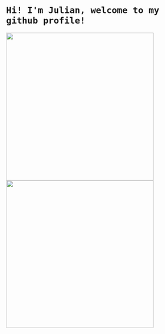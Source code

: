 # ```Hi! I'm Julian, welcome to my github profile!```
<a href="#"><img width="400" src="https://github-readme-stats.vercel.app/api?username=julian119988&show_icons=true&theme=gruvbox">
  <a href="#"><img width="400" src="https://github-readme-stats.vercel.app/api/top-langs/?username=julian119988&theme=gruvbox&hide=html,scss,css,shell&langs_count=10&layout=compact">


